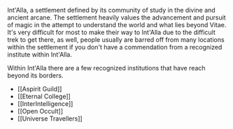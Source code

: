 Int'Alla, a settlement defined by its community of study in the divine and ancient arcane. The settlement heavily values the advancement and pursuit of magic in the attempt to understand the world and what lies beyond Vitae. It's very difficult for most to make their way to Int'Alla due to the difficult trek to get there, as well, people usually are barred off from many locations within the settlement if you don't have a commendation from a recognized institute within Int'Alla.

Within Int'Alla there are a few recognized institutions that have reach beyond its borders.
- [[Aspirit Guild]]
- [[Eternal College]]
- [[InterIntelligence]]
- [[Open Occult]]
- [[Universe Travellers]]